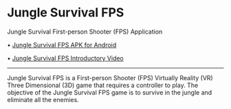 # Jungle Survival FPS

Jungle Survival First-person Shooter (FPS) Application

• [Jungle Survival FPS APK for Android][Jungle Survival FPS APK]

• [Jungle Survival FPS Introductory Video][Jungle Survival FPS Introductory Video]

---

Jungle Survival FPS is a First-person Shooter (FPS) Virtually Reality (VR) Three Dimensional (3D) game that requires a controller to play. The objective of the Jungle Survival FPS game is to survive in the jungle and eliminate all the enemies.

[Jungle Survival FPS APK]: https://github.com/JunMingTeh-2018/Jungle_Survival_FPS/releases/download/v1.0.0/Jungle.Survival.FPS.apk
[Jungle Survival FPS Introductory Video]: https://www.youtube.com/watch?v=wrhVbDMfLFg
